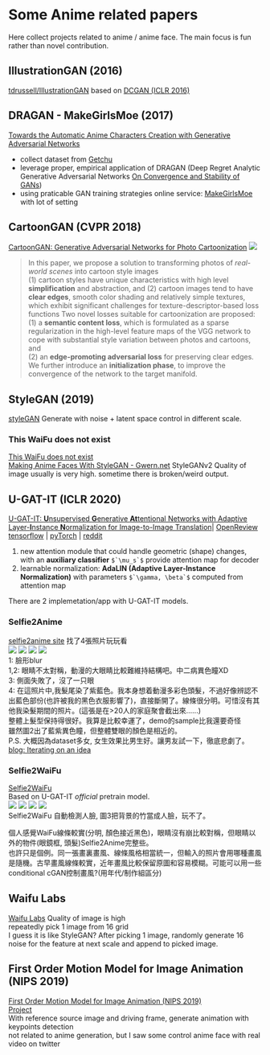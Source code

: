 # Some Anime related papers
Here collect projects related to anime / anime face. The main focus is fun rather than novel contribution.

## IllustrationGAN (2016)
[tdrussell/IllustrationGAN](https://github.com/tdrussell/IllustrationGAN) 
based on [DCGAN (ICLR 2016)](/generative_models/GAN/GAN_repersentation_learning.html#dcgan-iclr-2016) 

## DRAGAN - MakeGirlsMoe (2017)
[Towards the Automatic Anime Characters Creation with Generative Adversarial Networks](https://arxiv.org/abs/1708.05509)  
* collect dataset from [Getchu](http://www.getchu.com)
* leverage proper, empirical application of DRAGAN (Deep Regret Analytic Generative Adversarial Networks [On Convergence and Stability of GANs](https://arxiv.org/abs/1705.07215))
* using praticable GAN training strategies
online service: [MakeGirlsMoe](https://make.girls.moe/) with lot of setting

## CartoonGAN (CVPR 2018)
[CartoonGAN: Generative Adversarial Networks for Photo Cartoonization](http://openaccess.thecvf.com/content_cvpr_2018/papers/Chen_CartoonGAN_Generative_Adversarial_CVPR_2018_paper.pdf)
![](https://github.com/mnicnc404/CartoonGan-tensorflow/raw/master/images/cover.gif)  
> In this paper, we propose a solution to transforming photos of *real-world scenes* into cartoon style images  
(1) cartoon styles have unique characteristics with high level **simplification** and abstraction, and (2) cartoon images tend to have **clear edges**, smooth color shading and relatively simple textures, which exhibit significant challenges for texture-descriptor-based loss functions 
Two novel losses suitable for cartoonization are proposed:  
(1) a **semantic content loss**, which is formulated as a sparse regularization in the high-level feature maps of the VGG network to cope with substantial style variation between photos and cartoons, and  
(2) an **edge-promoting adversarial loss** for preserving clear edges.  
We further introduce an **initialization phase**, to improve the convergence of the network to the target manifold.

## StyleGAN (2019)
[styleGAN](/generative_models/GAN/GAN_repersentation_learning.html#stylegan-cvpr-2019)
Generate with noise + latent space control in different scale.
### This WaiFu does not exist
[This WaiFu does not exist](https://www.thiswaifudoesnotexist.net/)  
[Making Anime Faces With StyleGAN - Gwern.net](https://www.gwern.net/Faces)
StyleGANv2
Quality of image usually is very high. sometime there is broken/weird output.  

## U-GAT-IT (ICLR 2020)
[U-GAT-IT: **U**nsupervised **G**enerative **At**tentional Networks with Adaptive Layer-**I**nstance **N**ormalization for Image-to-Image Translation](https://arxiv.org/abs/1907.10830)| [OpenReview](https://openreview.net/forum?id=BJlZ5ySKPH)  
[tensorflow](https://github.com/taki0112/UGATIT) | [pyTorch](https://github.com/znxlwm/UGATIT-pytorch) | [reddit](https://www.reddit.com/r/MachineLearning/comments/ck4do7/r_190710830_ugatit_unsupervised_generative/)  
1. new attention module that could handle geometric (shape) changes, with an **auxiliary classifier** ``$`\mu_s`$`` provide attention map for decoder
1. learnable normalization: **AdaLIN (Adaptive Layer-Instance Normalization)** with parameters ``$`\gamma, \beta`$`` computed from attention map

There are 2 implemetation/app with U-GAT-IT models.
### Selfie2Anime
[selfie2anime site](https://selfie2anime.com)
找了4張照片玩玩看  
![](img/selfie2anime/1.jpg)
![](img/selfie2anime/2.jpg)
![](img/selfie2anime/3.jpg)
![](img/selfie2anime/4.jpg)  
1: 臉形blur  
1,2: 眼睛不太對稱，動漫的大眼睛比較難維持結構吧。中二病異色瞳XD  
3: 側面失敗了，沒了一只眼  
4: 在這照片中,我髮尾染了紫藍色。我本身想着動漫多彩色頭髮，不過好像辨認不出藍色部份(也許被我的黑色衣服影響了)，直接斷開了。線條很分明。可惜沒有其他我染髮期間的照片。(這張是在>20人的家庭聚會截出來......)  
整體上髮型保持得很好。我算是比較幸運了，demo的sample比我還要奇怪  
雖然圖2出了藍紫異色瞳，但整體雙眼的顏色是相近的。  
P.S. 大概因為dataset多女, 女生效果比男生好。讓男友試一下，徹底悲劇了。  
[blog: Iterating on an idea](https://selfie2anime.com/blog/iterating-on-an-idea/)  
### Selfie2WaiFu
[Selfie2WaiFu](https://waifu.lofiu.com/index.html)  
Based on U-GAT-IT *official* pretrain model.  
![](img/selfie2anime/waifu1.jpg)
![](img/selfie2anime/waifu2.jpg)
![](img/selfie2anime/waifu13.jpg)
![](img/selfie2anime/waifu4.jpg)  
Selfie2WaiFu 自動檢測人臉, 圖3把背景的竹當成人臉，玩不了。  

個人感覺WaiFu線條較實(分明, 顏色接近黑色)，眼睛沒有崩比較對稱，但眼睛以外的物件(眼鏡框, 頭髮)Selfie2Anime完整些。  
也許只是個例。同一張畫裏畫風、線條風格相當統一，但輸入的照片會用哪種畫風是隨機。古早畫風線條較實，近年畫風比較保留原圖和容易模糊。可能可以用一些conditional cGAN控制畫風?(用年代/制作組區分)  

## Waifu Labs
[Waifu Labs](https://waifulabs.com/)
Quality of image is high  
repeatedly pick 1 image from 16 grid  
I guess it is like StyleGAN? After picking 1 image, randomly generate 16 noise for the feature at next scale and append to picked image.  



## First Order Motion Model for Image Animation (NIPS 2019)
[First Order Motion Model for Image Animation (NIPS 2019)](https://arxiv.org/pdf/2003.00196.pdf)  
[Project](https://aliaksandrsiarohin.github.io/first-order-model-website/)  
With reference source image and driving frame, generate animation with keypoints detection  
not related to anime generation, but I saw some control anime face with real video on twitter  